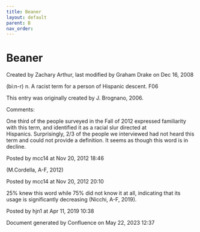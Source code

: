 ```yaml
---
title: Beaner
layout: default
parent: B
nav_order:
---
```


# Beaner

Created by  Zachary Arthur, last modified by  Graham Drake on Dec 16, 2008

(bi:n-r) n. A racist term for a person of Hispanic descent. F06

This entry was originally created by J. Brognano, 2006.

Comments:

One third of the people surveyed in the Fall of 2012 expressed familiarity with this term, and identified it as a racial slur directed at Hispanics. Surprisingly, 2/3 of the people we interviewed had not heard this term and could not provide a definition. It seems as though this word is in decline. 

Posted by mcc14 at Nov 20, 2012 18:46

(M.Cordella, A-F, 2012)

Posted by mcc14 at Nov 20, 2012 20:10

25% knew this word while 75% did not know it at all, indicating that its usage is significantly decreasing (Nicchi, A-F, 2019). 

Posted by hjn1 at Apr 11, 2019 10:38

Document generated by Confluence on May 22, 2023 12:37


